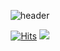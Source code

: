 <div align="center">


![header](https://capsule-render.vercel.app/api?type=waving&color=_hexcode&text=Yeon%20GitHub%20&animation=twinkling&fontSize=60&fontAlignY=40&fontAlign=70&height=250)





[![Hits](https://hits.seeyoufarm.com/api/count/incr/badge.svg?url=https%3A%2F%2Fgithub.com%2Fyeon0306%2Fhit-counter&count_bg=%23434343&title_bg=%231B1A1A&icon=godotengine.svg&icon_color=%23BED6EE&title=github&edge_flat=false)](https://hits.seeyoufarm.com)
<a href="mailto:lifeisnike@g.shingu.ac.kr"><img src="https://img.shields.io/badge/Gmail-6B4C7B?style=flat-square&logo=Gmail&logoColor=white&link=mailto:lifeisnike@g.shingu.ac.kr"/></a></p>
